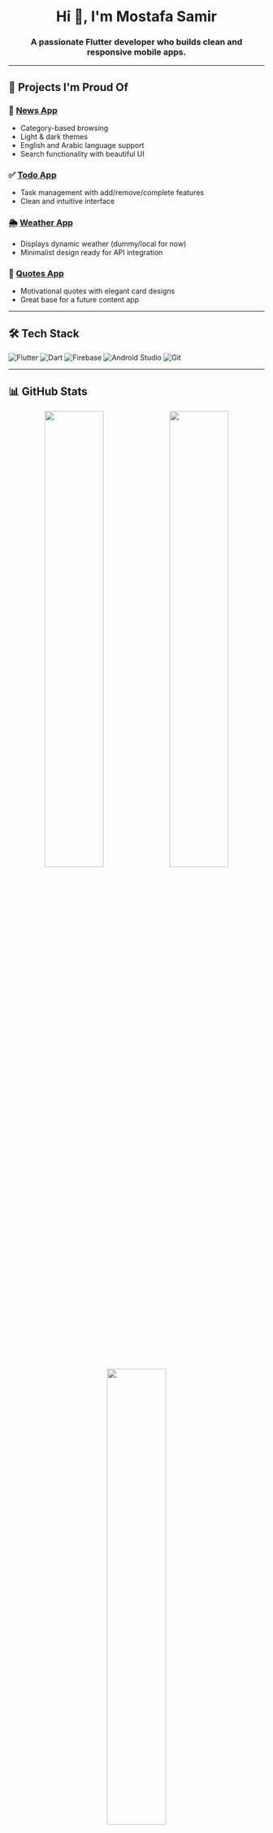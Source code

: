 <h1 align="center">Hi 👋, I'm Mostafa Samir</h1>
<h3 align="center">A passionate Flutter developer who builds clean and responsive mobile apps.</h3>

---

## 🚀 Projects I'm Proud Of

### 📰 [News App](https://github.com/mostafaSamir33/news_app)
- Category-based browsing  
- Light & dark themes  
- English and Arabic language support  
- Search functionality with beautiful UI  

### ✅ [Todo App](https://github.com/mostafaSamir33/todo_app)
- Task management with add/remove/complete features  
- Clean and intuitive interface  

### 🌦️ [Weather App](https://github.com/mostafaSamir33/weather_app)
- Displays dynamic weather (dummy/local for now)  
- Minimalist design ready for API integration  

### 💬 [Quotes App](https://github.com/mostafaSamir33/quotes_app)
- Motivational quotes with elegant card designs  
- Great base for a future content app  

---

## 🛠 Tech Stack

![Flutter](https://img.shields.io/badge/Flutter-02569B?style=for-the-badge&logo=flutter&logoColor=white)
![Dart](https://img.shields.io/badge/Dart-0175C2?style=for-the-badge&logo=dart&logoColor=white)
![Firebase](https://img.shields.io/badge/Firebase-FFCA28?style=for-the-badge&logo=firebase&logoColor=black)
![Android Studio](https://img.shields.io/badge/Android%20Studio-3DDC84?style=for-the-badge&logo=android-studio&logoColor=white)
![Git](https://img.shields.io/badge/Git-F05032?style=for-the-badge&logo=git&logoColor=white)

---

## 📊 GitHub Stats

<p align="center">
  <img src="https://github-readme-stats.vercel.app/api?username=mostafaSamir33&show_icons=true&theme=tokyonight" width="48%" />
  <img src="https://streak-stats.demolab.com?user=mostafaSamir33&theme=tokyonight" width="48%" />
</p>

<p align="center">
  <img src="https://github-readme-stats.vercel.app/api/top-langs/?username=mostafaSamir33&layout=compact&theme=tokyonight" width="48%" />
</p>

---

## ⚡ Fun Facts

- 🌍 I speak code, English, and Arabic.
- 💡 I love making UI beautiful and intuitive.
- 🚀 I’m always learning — especially new Flutter tools and architecture patterns.
- 🧠 Currently exploring animations, REST APIs, and state management like Provider/Riverpod.

---

## 📫 Let's Connect

- GitHub: [@mostafaSamir33](https://github.com/mostafaSamir33)
- *(Add LinkedIn, portfolio, or email if you'd like)*

---

<p align="center">Thanks for stopping by! Feel free to explore my work or reach out 🚀</p>





<!--
**mostafaSamir33/mostafaSamir33** is a ✨ _special_ ✨ repository because its `README.md` (this file) appears on your GitHub profile.

Here are some ideas to get you started:

- 🔭 I’m currently working on ...
- 🌱 I’m currently learning ...
- 👯 I’m looking to collaborate on ...
- 🤔 I’m looking for help with ...
- 💬 Ask me about ...
- 📫 How to reach me: ...
- 😄 Pronouns: ...
- ⚡ Fun fact: ...
-->
